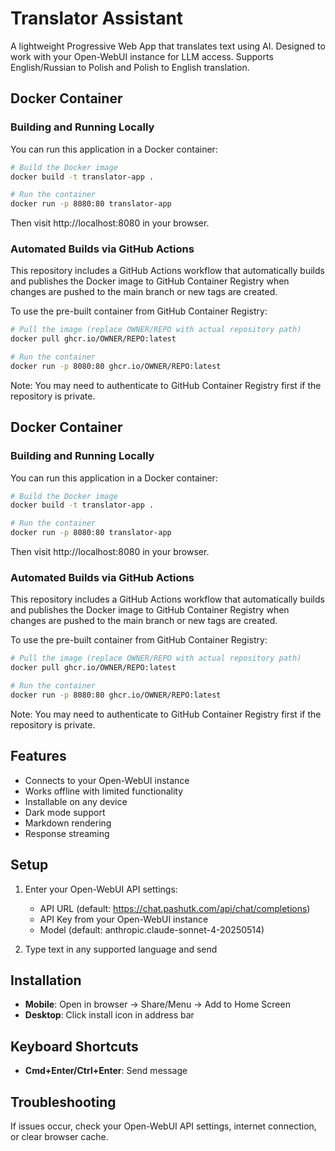 # Translator Assistant

A lightweight Progressive Web App that translates text using AI. Designed to work with your Open-WebUI instance for LLM access. Supports English/Russian to Polish and Polish to English translation.

## Docker Container

### Building and Running Locally

You can run this application in a Docker container:

```bash
# Build the Docker image
docker build -t translator-app .

# Run the container
docker run -p 8080:80 translator-app
```

Then visit http://localhost:8080 in your browser.

### Automated Builds via GitHub Actions

This repository includes a GitHub Actions workflow that automatically builds and publishes the Docker image to GitHub Container Registry when changes are pushed to the main branch or new tags are created.

To use the pre-built container from GitHub Container Registry:

```bash
# Pull the image (replace OWNER/REPO with actual repository path)
docker pull ghcr.io/OWNER/REPO:latest

# Run the container
docker run -p 8080:80 ghcr.io/OWNER/REPO:latest
```

Note: You may need to authenticate to GitHub Container Registry first if the repository is private.

## Docker Container

### Building and Running Locally

You can run this application in a Docker container:

```bash
# Build the Docker image
docker build -t translator-app .

# Run the container
docker run -p 8080:80 translator-app
```

Then visit http://localhost:8080 in your browser.

### Automated Builds via GitHub Actions

This repository includes a GitHub Actions workflow that automatically builds and publishes the Docker image to GitHub Container Registry when changes are pushed to the main branch or new tags are created.

To use the pre-built container from GitHub Container Registry:

```bash
# Pull the image (replace OWNER/REPO with actual repository path)
docker pull ghcr.io/OWNER/REPO:latest

# Run the container
docker run -p 8080:80 ghcr.io/OWNER/REPO:latest
```

Note: You may need to authenticate to GitHub Container Registry first if the repository is private.

## Features

- Connects to your Open-WebUI instance
- Works offline with limited functionality
- Installable on any device
- Dark mode support
- Markdown rendering
- Response streaming

## Setup

1. Enter your Open-WebUI API settings:
   - API URL (default: https://chat.pashutk.com/api/chat/completions)
   - API Key from your Open-WebUI instance
   - Model (default: anthropic.claude-sonnet-4-20250514)

2. Type text in any supported language and send

## Installation

- **Mobile**: Open in browser → Share/Menu → Add to Home Screen
- **Desktop**: Click install icon in address bar

## Keyboard Shortcuts

- **Cmd+Enter/Ctrl+Enter**: Send message

## Troubleshooting

If issues occur, check your Open-WebUI API settings, internet connection, or clear browser cache.